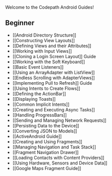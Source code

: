 Welcome to the Codepath Android Guides!

## Beginner

* [[Android Directory Structure]]
* [[Constructing View Layouts]]
* [[Defining Views and their Attributes]]
* [[Working with Input Views]]
* [[Cloning a Login Screen Layout]] Guide
* [[Working with the Soft Keyboard]]
* [[Basic Event Listeners]]
* [[Using an ArrayAdapter with ListView]]
* [[Endless Scrolling with AdapterViews]]
* [[Implementing Pull to Refresh]] Guide
* [[Using Intents to Create Flows]]
* [[Defining the ActionBar]]
* [[Displaying Toasts]]
* [[Common Implicit Intents]]
* [[Creating and Executing Async Tasks]]
* [[Handling ProgressBars]]
* [[Sending and Managing Network Requests]]
* [[Persisting Data to the Device]]
* [[Converting JSON to Models]]
* [[ActiveAndroid Guide]]
* [[Creating and Using Fragments]]
* [[Managing Navigation and Task Stack]]
* [[Fragment Navigation Drawer]]
* [[Loading Contacts with Content Providers]]
* [[Using Hardware, Sensors and Device Data]]
* [[Google Maps Fragment Guide]]